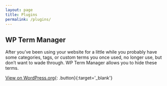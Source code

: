 ```yaml
---
layout: page
title: Plugins
permalink: /plugins/
---
```


## WP Term Manager

After you’ve been using your website for a little while you probably have some categories, tags, or custom terms you once used, no longer use, but don’t want to wade through. WP Term Manager allows you to hide these terms.

[View on WordPress.org](https://wordpress.org/plugins/wp-term-manager/){: .button}{:target='\_blank'}